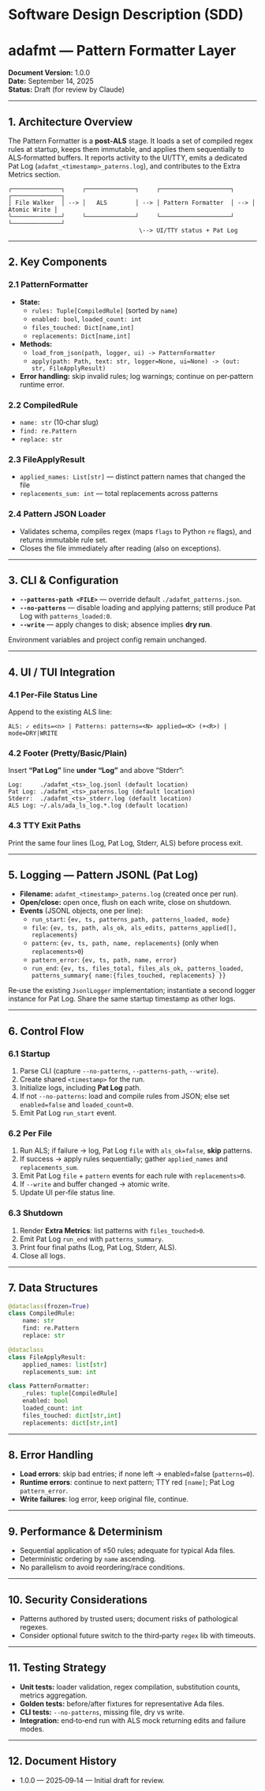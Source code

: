 # Software Design Description (SDD)
# adafmt — Pattern Formatter Layer

**Document Version:** 1.0.0  
**Date:** September 14, 2025  
**Status:** Draft (for review by Claude)

---

## 1. Architecture Overview

The Pattern Formatter is a **post‑ALS** stage. It loads a set of compiled regex rules at startup, keeps them immutable, and applies them sequentially to ALS‑formatted buffers. It reports activity to the UI/TTY, emits a dedicated Pat Log (`adafmt_<timestamp>_paterns.log`), and contributes to the Extra Metrics section.

```
┌──────────────┐     ┌──────────────┐     ┌────────────────────┐     ┌──────────────┐
│ File Walker  │ --> │   ALS        │ --> │ Pattern Formatter  │ --> │ Atomic Write │
└──────────────┘     └──────────────┘     └────────────────────┘     └──────────────┘
                                     \--> UI/TTY status + Pat Log
```

---

## 2. Key Components

### 2.1 PatternFormatter
- **State:**
  - `rules: Tuple[CompiledRule]` (sorted by `name`)
  - `enabled: bool`, `loaded_count: int`
  - `files_touched: Dict[name,int]`
  - `replacements: Dict[name,int]`
- **Methods:**
  - `load_from_json(path, logger, ui) -> PatternFormatter`
  - `apply(path: Path, text: str, logger=None, ui=None) -> (out: str, FileApplyResult)`
- **Error handling:** skip invalid rules; log warnings; continue on per‑pattern runtime error.

### 2.2 CompiledRule
- `name: str` (10‑char slug)  
- `find: re.Pattern`  
- `replace: str`

### 2.3 FileApplyResult
- `applied_names: List[str]` — distinct pattern names that changed the file  
- `replacements_sum: int` — total replacements across patterns

### 2.4 Pattern JSON Loader
- Validates schema, compiles regex (maps `flags` to Python `re` flags), and returns immutable rule set.
- Closes the file immediately after reading (also on exceptions).

---

## 3. CLI & Configuration

- **`--patterns-path <FILE>`** — override default `./adafmt_patterns.json`.  
- **`--no-patterns`** — disable loading and applying patterns; still produce Pat Log with `patterns_loaded:0`.  
- **`--write`** — apply changes to disk; absence implies **dry run**.

Environment variables and project config remain unchanged.

---

## 4. UI / TUI Integration

### 4.1 Per‑File Status Line
Append to the existing ALS line:

```
ALS: ✓ edits=<n> | Patterns: patterns=<N> applied=<K> (+<R>) | mode=DRY|WRITE
```

### 4.2 Footer (Pretty/Basic/Plain)
Insert **“Pat Log”** line **under “Log”** and above “Stderr”:

```
Log:     ./adafmt_<ts>_log.jsonl (default location)
Pat Log: ./adafmt_<ts>_paterns.log (default location)
Stderr:  ./adafmt_<ts>_stderr.log (default location)
ALS Log: ~/.als/ada_ls_log.*.log (default location)
```

### 4.3 TTY Exit Paths
Print the same four lines (Log, Pat Log, Stderr, ALS) before process exit.

---

## 5. Logging — Pattern JSONL (Pat Log)

- **Filename:** `adafmt_<timestamp>_paterns.log` (created once per run).  
- **Open/close:** open once, flush on each write, close on shutdown.  
- **Events** (JSONL objects, one per line):
  - `run_start`: `{ev, ts, patterns_path, patterns_loaded, mode}`
  - `file`: `{ev, ts, path, als_ok, als_edits, patterns_applied[], replacements}`
  - `pattern`: `{ev, ts, path, name, replacements}` (only when `replacements>0`)
  - `pattern_error`: `{ev, ts, path, name, error}`
  - `run_end`: `{ev, ts, files_total, files_als_ok, patterns_loaded, patterns_summary{ name:{files_touched, replacements} }}`

Re‑use the existing `JsonlLogger` implementation; instantiate a second logger instance for Pat Log. Share the same startup timestamp as other logs.

---

## 6. Control Flow

### 6.1 Startup
1. Parse CLI (capture `--no-patterns`, `--patterns-path`, `--write`).  
2. Create shared `<timestamp>` for the run.  
3. Initialize logs, including **Pat Log** path.  
4. If not `--no-patterns`: load and compile rules from JSON; else set `enabled=false` and `loaded_count=0`.  
5. Emit Pat Log `run_start` event.

### 6.2 Per File
1. Run ALS; if failure → log, Pat Log `file` with `als_ok=false`, **skip** patterns.  
2. If success → apply rules sequentially; gather `applied_names` and `replacements_sum`.  
3. Emit Pat Log `file` + `pattern` events for each rule with `replacements>0`.  
4. If `--write` and buffer changed → atomic write.  
5. Update UI per‑file status line.

### 6.3 Shutdown
1. Render **Extra Metrics**: list patterns with `files_touched>0`.  
2. Emit Pat Log `run_end` with `patterns_summary`.  
3. Print four final paths (Log, Pat Log, Stderr, ALS).  
4. Close all logs.

---

## 7. Data Structures

```python
@dataclass(frozen=True)
class CompiledRule:
    name: str
    find: re.Pattern
    replace: str

@dataclass
class FileApplyResult:
    applied_names: list[str]
    replacements_sum: int

class PatternFormatter:
    _rules: tuple[CompiledRule]
    enabled: bool
    loaded_count: int
    files_touched: dict[str,int]
    replacements: dict[str,int]
```

---

## 8. Error Handling

- **Load errors**: skip bad entries; if none left → enabled=false (`patterns=0`).  
- **Runtime errors**: continue to next pattern; TTY red `[name]`; Pat Log `pattern_error`.  
- **Write failures**: log error, keep original file, continue.

---

## 9. Performance & Determinism

- Sequential application of ≤50 rules; adequate for typical Ada files.  
- Deterministic ordering by `name` ascending.  
- No parallelism to avoid reordering/race conditions.

---

## 10. Security Considerations

- Patterns authored by trusted users; document risks of pathological regexes.  
- Consider optional future switch to the third‑party `regex` lib with timeouts.

---

## 11. Testing Strategy

- **Unit tests:** loader validation, regex compilation, substitution counts, metrics aggregation.  
- **Golden tests:** before/after fixtures for representative Ada files.  
- **CLI tests:** `--no-patterns`, missing file, dry vs write.  
- **Integration:** end‑to‑end run with ALS mock returning edits and failure modes.

---

## 12. Document History
- 1.0.0 — 2025‑09‑14 — Initial draft for review.